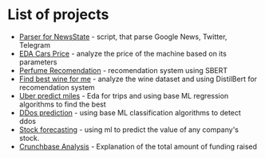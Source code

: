 # List of projects

- [Parser for NewsState](https://github.com/Pelmeshek1706/parser) - script, that parse Google News, Twitter, Telegram
- [EDA Cars Price](https://github.com/Pelmeshek1706/eda_cars) - analyze the price of the machine based on its parameters
- [Perfume Recomendation](https://github.com/Pelmeshek1706/parfume_recomendation) - recomendation system using SBERT
- [Find best wine for me](https://github.com/Pelmeshek1706/best_wine) - analyze the wine dataset and using DistilBert for recomendation system
- [Uber predict miles](https://github.com/Pelmeshek1706/uber_eda_n_ml) - Eda for trips and using base ML regression algorithms to find the best
- [DDos prediction](https://github.com/Pelmeshek1706/ddos_detection) - using base ML classification algorithms to detect ddos
- [Stock forecasting](https://github.com/Pelmeshek1706/stock_forecasting) - using ml to predict the value of any company's stock.
- [Crunchbase Analysis](https://github.com/Pelmeshek1706/crunchbase_analysis) - Explanation of the total amount of funding raised 
